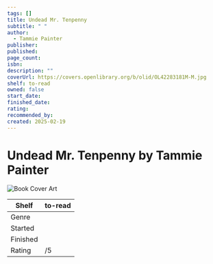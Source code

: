 ```yaml
---
tags: []
title: Undead Mr. Tenpenny
subtitle: " "
author:
  - Tammie Painter
publisher: 
published: 
page_count: 
isbn: 
description: ""
coverUrl: https://covers.openlibrary.org/b/olid/OL42283181M-M.jpg
shelf: to-read
owned: false
start_date: 
finished_date: 
rating: 
recommended_by: 
created: 2025-02-19
---
```


# Undead Mr. Tenpenny by Tammie Painter

![Book Cover Art](https://covers.openlibrary.org/b/olid/OL42283181M-M.jpg)

| Shelf | to-read |
| --- | --- |
| Genre |  |
| Started |  |
| Finished |  |
| Rating | /5 |

